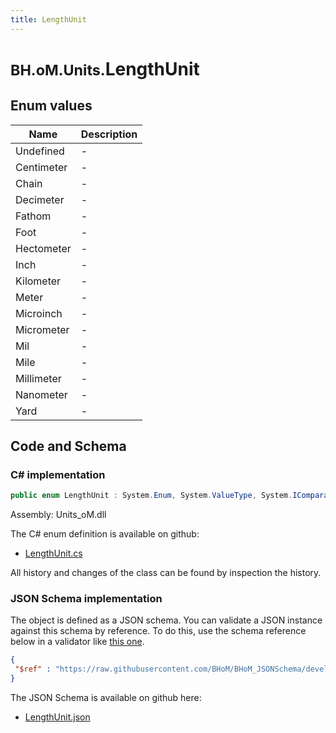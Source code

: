 ```yaml
---
title: LengthUnit
---
```


# <small>BH.oM.Units.</small>**LengthUnit**



## Enum values

| Name            | Description                                                    |
|-----------------|----------------------------------------------------------------|
| Undefined |  -  |
| Centimeter |  -  |
| Chain |  -  |
| Decimeter |  -  |
| Fathom |  -  |
| Foot |  -  |
| Hectometer |  -  |
| Inch |  -  |
| Kilometer |  -  |
| Meter |  -  |
| Microinch |  -  |
| Micrometer |  -  |
| Mil |  -  |
| Mile |  -  |
| Millimeter |  -  |
| Nanometer |  -  |
| Yard |  -  |


## Code and Schema

### C# implementation

``` C# title="C#"
public enum LengthUnit : System.Enum, System.ValueType, System.IComparable, System.ISpanFormattable, System.IFormattable, System.IConvertible
```

Assembly: Units_oM.dll

The C# enum definition is available on github:

- [LengthUnit.cs](https://github.com/BHoM/Localisation_Toolkit/blob/develop/Units_oM/Enums\LengthUnit.cs)

All history and changes of the class can be found by inspection the history.
### JSON Schema implementation

The object is defined as a JSON schema. You can validate a JSON instance against this schema by reference. To do this, use the schema reference below in a validator like [this one](https://www.jsonschemavalidator.net/).

``` json title="JSON Schema"
{
 "$ref" : "https://raw.githubusercontent.com/BHoM/BHoM_JSONSchema/develop/Units_oM/LengthUnit.json"
}
```

The JSON Schema is available on github here:

- [LengthUnit.json](https://github.com/BHoM/BHoM_JSONSchema/blob/develop/Units_oM/LengthUnit.json)
